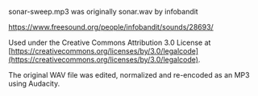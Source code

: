 sonar-sweep.mp3 was originally sonar.wav by infobandit

https://www.freesound.org/people/infobandit/sounds/28693/

Used under the Creative Commons Attribution 3.0 License at [https://creativecommons.org/licenses/by/3.0/legalcode](https://creativecommons.org/licenses/by/3.0/legalcode).

The original WAV file was edited, normalized and re-encoded as an MP3 using Audacity.


